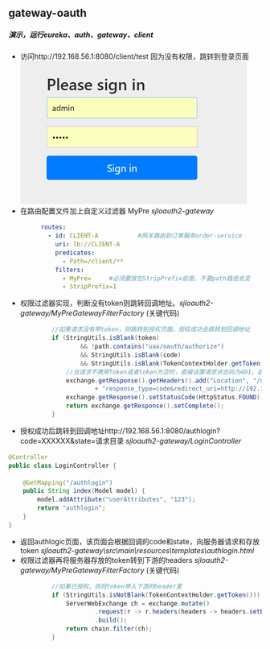 ## gateway-oauth

##### 演示，运行eureka、auth、gateway、client

- 访问http://192.168.56.1:8080/client/test
因为没有权限，跳转到登录页面
  ![1551924636812](https://github.com/aokinba/sjloauth2/blob/master/doc/img-folder/QQ%E6%88%AA%E5%9B%BE20190307101720.png)
-  在路由配置文件加上自定义过滤器 MyPre *sjloauth2-gateway*
``` yml
         routes:
           - id: CLIENT-A           #网关路由到订单服务order-service
             uri: lb://CLIENT-A
             predicates:
               - Path=/client/**
             filters:
               - MyPre=     #必须要放在StripPrefix前面，不要path路径会变
               - StripPrefix=1
```
- 权限过滤器实现，判断没有token则跳转回调地址。*sjloauth2-gateway/MyPreGatewayFilterFactory*  (关键代码)
``` java
            //如果请求没有带token，则跳转到授权页面。授权成功会跳转到回调地址
            if (StringUtils.isBlank(token)
                    && !path.contains("uaa/oauth/authorize")
                    && StringUtils.isBlank(code)
                    && StringUtils.isBlank(TokenContextHolder.getToken())) {
                //当请求不携带Token或者token为空时，直接设置请求状态码为401，返回
                exchange.getResponse().getHeaders().add("Location", "/uaa/oauth/authorize?client_id=test_server&"
                        + "response_type=code&redirect_uri=http://192.168.56.1:8080/authlogin&state=" + path);
                exchange.getResponse().setStatusCode(HttpStatus.FOUND);
                return exchange.getResponse().setComplete();
            }
```
- 授权成功后跳转到回调地址http://192.168.56.1:8080/authlogin?code=XXXXXX&state=请求目录 *sjloauth2-gateway/LoginController* 
``` java
@Controller
public class LoginController {

    @GetMapping("/authlogin")
    public String index(Model model) {
        model.addAttribute("userAttributes", "123");
        return "authlogin";
    }
}
```
- 返回authlogic页面，该页面会根据回调的code和state，向服务器请求和存放token  *sjloauth2-gateway\src\main\resources\templates\authlogin.html*
- 权限过滤器再将服务器存放的token转到下游的headers *sjloauth2-gateway/MyPreGatewayFilterFactory*  (关键代码)
``` java
            //如果已授权，则将token带入下游的header里
            if (StringUtils.isNotBlank(TokenContextHolder.getToken())) {
                ServerWebExchange ch = exchange.mutate()
                        .request(r -> r.headers(headers -> headers.setBearerAuth(TokenContextHolder.getToken())))
                        .build();
                return chain.filter(ch);
            }
```
